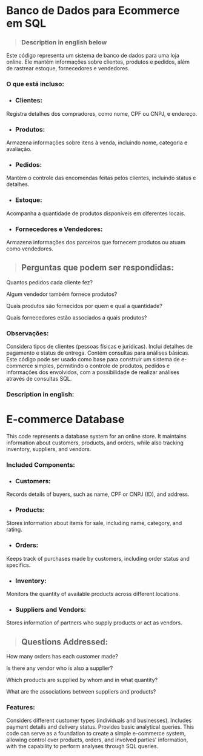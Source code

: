 # Banco de Dados para Ecommerce em SQL 
> ### Description in english below

Este código representa um sistema de banco de dados para uma loja online. Ele mantém informações sobre clientes, produtos e pedidos, além de rastrear estoque, fornecedores e vendedores.

### O que está incluso:

- ### Clientes: 
Registra detalhes dos compradores, como nome, CPF ou CNPJ, e endereço.

- ### Produtos: 
Armazena informações sobre itens à venda, incluindo nome, categoria e avaliação.

- ### Pedidos: 
Mantém o controle das encomendas feitas pelos clientes, incluindo status e detalhes.

- ### Estoque: 
Acompanha a quantidade de produtos disponíveis em diferentes locais.

- ### Fornecedores e Vendedores: 
Armazena informações dos parceiros que fornecem produtos ou atuam como vendedores.


> ## Perguntas que podem ser respondidas:

Quantos pedidos cada cliente fez?

Algum vendedor também fornece produtos?

Quais produtos são fornecidos por quem e qual a quantidade?

Quais fornecedores estão associados a quais produtos?

### Observações:

Considera tipos de clientes (pessoas físicas e jurídicas).
Inclui detalhes de pagamento e status de entrega.
Contém consultas para análises básicas.
Este código pode ser usado como base para construir um sistema de e-commerce simples, permitindo o controle de produtos, pedidos e 
informações dos envolvidos, com a possibilidade de realizar análises através de consultas SQL.

### Description in english: 

# E-commerce Database

This code represents a database system for an online store. It maintains information about customers, products, and orders, while also tracking inventory, suppliers, and vendors.

### Included Components:

- ### Customers:
Records details of buyers, such as name, CPF or CNPJ (ID), and address.

- ### Products:
Stores information about items for sale, including name, category, and rating.

- ### Orders: 
Keeps track of purchases made by customers, including order status and specifics.

- ### Inventory: 
Monitors the quantity of available products across different locations.

- ### Suppliers and Vendors: 
Stores information of partners who supply products or act as vendors.

> ## Questions Addressed:

How many orders has each customer made?

Is there any vendor who is also a supplier?

Which products are supplied by whom and in what quantity?

What are the associations between suppliers and products?

### Features:

Considers different customer types (individuals and businesses).
Includes payment details and delivery status.
Provides basic analytical queries.
This code can serve as a foundation to create a simple e-commerce system, allowing control over products, orders, and involved parties' information, with the capability to perform analyses through SQL queries.
